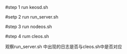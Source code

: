 #step 1
run keosd.sh

#setp 2
run run_server.sh

#step 3
run nodeos.sh

#step 4
rum cleos.sh

观察run_server.sh 中出现的日志是否与cleos.sh中是否对应

